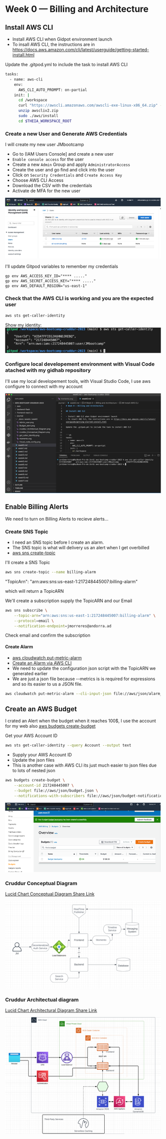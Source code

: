 # Week 0 — Billing and Architecture

## Install AWS CLI

- Install AWS CLI when Gidpot environment launch
- To insall AWS CLI, the instructions are in https://docs.aws.amazon.com/cli/latest/userguide/getting-started-install.html

Update the .gitpod.yml to include the task to install AWS CLI


```sh
tasks:
  - name: aws-cli
    env:
      AWS_CLI_AUTO_PROMPT: on-partial
    init: |
      cd /workspace
      curl "https://awscli.amazonaws.com/awscli-exe-linux-x86_64.zip" -o "awscliv2.zip"
      unzip awscliv2.zip
      sudo ./aws/install
      cd $THEIA_WORKSPACE_ROOT
```

### Create a new User and Generate AWS Credentials
I will create my new user JMbootcamp

- Go to (IAM Users Console] and create a new user
- `Enable console access` for the user
- Create a new `Admin` Group and apply `AdministratorAccess`
- Create the user and go find and click into the user
- Click on `Security Credentials` and `Create Access Key`
- Choose AWS CLI Access
- Download the CSV with the credentials
- Activate de MFA for the new user

![Create Admin user](_docs/assets/week0/Admin_user.png) 

I'll update Gitpod variables to remember my credentials
```
gp env AWS_ACCESS_KEY_ID="**** ....."
gp env AWS_SECRET_ACCESS_KEY="**** ....."
gp env AWS_DEFAULT_REGION="us-east-1"
```

### Check that the AWS CLI is working and you are the expected user

```sh
aws sts get-caller-identity
```
Show my identity:
![aws sts get-caller-identity](_docs/assets/week0/get_caller_identity.png) 

### Configure local developement environment with Visual Code atached with my gidhab repository
I'll use my local developement tools, with Visual Studio Code, I use aws configure to connect with my account

![Visual Code Config](_docs/assets/week0/Visual_code_config_local.png)


## Enable Billing Alerts

We need to turn on Billing Alerts to recieve alerts...

### Create SNS Topic

- I need an SNS topic before I create an alarm.
- The SNS topic is what will delivery us an alert when I get overbilled
- [aws sns create-topic](https://docs.aws.amazon.com/cli/latest/reference/sns/create-topic.html)

I'll create a SNS Topic
```sh
aws sns create-topic --name billing-alarm
```
"TopicArn": "arn:aws:sns:us-east-1:217248445007:billing-alarm"

which will return a TopicARN

We'll create a subscription supply the TopicARN and our Email
```sh
aws sns subscribe \
    --topic-arn="arn:aws:sns:us-east-1:217248445007:billing-alarm" \
    --protocol=email \
    --notification-endpoint=jmorreres@andorra.ad
```

Check email and confirm the subscription

#### Create Alarm

- [aws cloudwatch put-metric-alarm](https://docs.aws.amazon.com/cli/latest/reference/cloudwatch/put-metric-alarm.html)
- [Create an Alarm via AWS CLI](https://aws.amazon.com/premiumsupport/knowledge-center/cloudwatch-estimatedcharges-alarm/)
- We need to update the configuration json script with the TopicARN we generated earlier
- We are just a json file because --metrics is is required for expressions and so its easier to us a JSON file.

```sh
aws cloudwatch put-metric-alarm --cli-input-json file://aws/json/alarm_config.json
```

## Create an AWS Budget
I crated an Alert when the budget when it reaches 100$, I use the account for my web also
[aws budgets create-budget](https://docs.aws.amazon.com/cli/latest/reference/budgets/create-budget.html)

Get your AWS Account ID
```sh
aws sts get-caller-identity --query Account --output text
```

- Supply your AWS Account ID
- Update the json files
- This is another case with AWS CLI its just much easier to json files due to lots of nested json

```sh
aws budgets create-budget \
    --account-id 217248445007 \
    --budget file://aws/json/budget.json \
    --notifications-with-subscribers file://aws/json/budget-notifications-with-subscribers.json
```
![Create budget Alert](_docs/assets/week0/Budget_alert.png)

### Cruddur Conceptual Diagram

[Lucid Chart Conceptual Diagram Share Link](https://lucid.app/lucidchart/d450e2fa-da55-4f2f-8cba-a54fff53fada/edit?viewport_loc=-1460%2C133%2C1579%2C1077%2C0_0&invitationId=inv_69c7750a-3dae-4ba8-82bc-9a91b613bb7d![image](https://user-images.githubusercontent.com/37512346/219849175-ff28a336-dee2-4054-9084-9d29f32a8928.png)
)

![Image of The Conceptual Diagram](_docs/assets/week0/cruddur_Conceptual_Diagram.png) 

### Cruddur Architectual diagram

[Lucid Chart Architectural Diagram Share Link](https://lucid.app/lucidchart/043298e9-7b3e-4ba9-94a4-cc3466f7f525/edit?view_items=9C4xYp1cbfzw&invitationId=inv_6a5b5d81-b8bf-492a-b70a-7542f342cb5f![image](https://user-images.githubusercontent.com/37512346/219849185-67a3eee6-ccad-4ec0-8b5b-f0b21399f3fe.png)
)

![Image of The Architectual Diagram](_docs/assets/week0/cruddur_Architectual_Diagram.png) 

